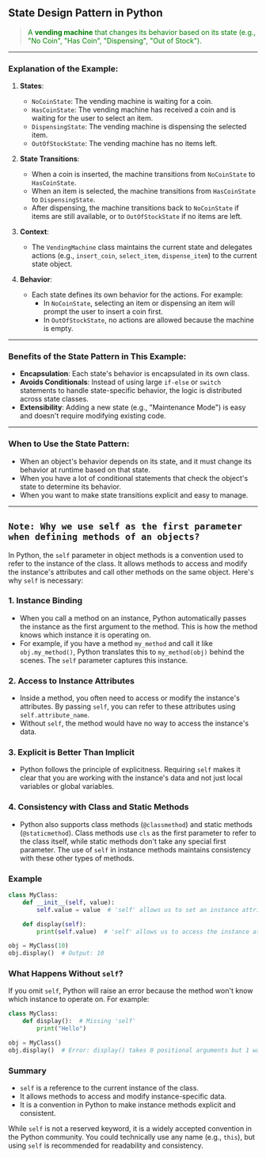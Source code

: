 ## State Design Pattern in Python

> <span style="color:green;">A **vending machine** that changes its behavior based on its state (e.g., "No Coin", "Has Coin", "Dispensing", "Out of Stock").</span>


---

### Explanation of the Example:

1. **States**:
   - `NoCoinState`: The vending machine is waiting for a coin.
   - `HasCoinState`: The vending machine has received a coin and is waiting for the user to select an item.
   - `DispensingState`: The vending machine is dispensing the selected item.
   - `OutOfStockState`: The vending machine has no items left.

2. **State Transitions**:
   - When a coin is inserted, the machine transitions from `NoCoinState` to `HasCoinState`.
   - When an item is selected, the machine transitions from `HasCoinState` to `DispensingState`.
   - After dispensing, the machine transitions back to `NoCoinState` if items are still available, or to `OutOfStockState` if no items are left.

3. **Context**:
   - The `VendingMachine` class maintains the current state and delegates actions (e.g., `insert_coin`, `select_item`, `dispense_item`) to the current state object.

4. **Behavior**:
   - Each state defines its own behavior for the actions. For example:
     - In `NoCoinState`, selecting an item or dispensing an item will prompt the user to insert a coin first.
     - In `OutOfStockState`, no actions are allowed because the machine is empty.

---

### Benefits of the State Pattern in This Example:
- **Encapsulation**: Each state's behavior is encapsulated in its own class.
- **Avoids Conditionals**: Instead of using large `if-else` or `switch` statements to handle state-specific behavior, the logic is distributed across state classes.
- **Extensibility**: Adding a new state (e.g., "Maintenance Mode") is easy and doesn't require modifying existing code.

---

### When to Use the State Pattern:
- When an object's behavior depends on its state, and it must change its behavior at runtime based on that state.
- When you have a lot of conditional statements that check the object's state to determine its behavior.
- When you want to make state transitions explicit and easy to manage.

--- 

## `Note: Why we use self as the first parameter when defining methods of an objects?`

In Python, the `self` parameter in object methods is a convention used to refer to the instance of the class. It allows methods to access and modify the instance's attributes and call other methods on the same object. Here's why `self` is necessary:

### 1. **Instance Binding**
   - When you call a method on an instance, Python automatically passes the instance as the first argument to the method. This is how the method knows which instance it is operating on.
   - For example, if you have a method `my_method` and call it like `obj.my_method()`, Python translates this to `my_method(obj)` behind the scenes. The `self` parameter captures this instance.

### 2. **Access to Instance Attributes**
   - Inside a method, you often need to access or modify the instance's attributes. By passing `self`, you can refer to these attributes using `self.attribute_name`.
   - Without `self`, the method would have no way to access the instance's data.

### 3. **Explicit is Better Than Implicit**
   - Python follows the principle of explicitness. Requiring `self` makes it clear that you are working with the instance's data and not just local variables or global variables.

### 4. **Consistency with Class and Static Methods**
   - Python also supports class methods (`@classmethod`) and static methods (`@staticmethod`). Class methods use `cls` as the first parameter to refer to the class itself, while static methods don't take any special first parameter. The use of `self` in instance methods maintains consistency with these other types of methods.

### Example
```python
class MyClass:
    def __init__(self, value):
        self.value = value  # 'self' allows us to set an instance attribute

    def display(self):
        print(self.value)  # 'self' allows us to access the instance attribute

obj = MyClass(10)
obj.display()  # Output: 10
```

### What Happens Without `self`?
If you omit `self`, Python will raise an error because the method won't know which instance to operate on. For example:
```python
class MyClass:
    def display():  # Missing 'self'
        print("Hello")

obj = MyClass()
obj.display()  # Error: display() takes 0 positional arguments but 1 was given
```

### Summary
- `self` is a reference to the current instance of the class.
- It allows methods to access and modify instance-specific data.
- It is a convention in Python to make instance methods explicit and consistent.

While `self` is not a reserved keyword, it is a widely accepted convention in the Python community. You could technically use any name (e.g., `this`), but using `self` is recommended for readability and consistency.